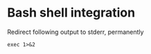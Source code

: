 Bash shell integration
======================


Redirect following output to stderr, permanently

    exec 1>&2


